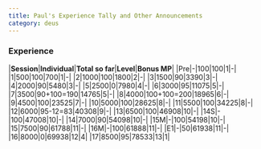 ```yaml
---
title: Paul's Experience Tally and Other Announcements
category: deus
---
```

### Experience

|__Session__|__Individual__|__Total so far__|__Level__|__Bonus MP__|
|Pre|-|100|100|1|-|
|1|500|100|700|1|-|
|2|1000|100|1800|2|-|
|3|1500|90|3390|3|-|
|4|2000|90|5480|3|-|
|5|2500|0|7980|4|-|
|6|3000|95|11075|5|-|
|7|3500|90+100=190|14765|5|-|
|8|4000|100+100=200|18965|6|-|
|9|4500|100|23525|7|-|
|10|5000|100|28625|8|-|
|11|5500|100|34225|8|-|
|12|6000|95-12=83|40308|9|-|
|13|6500|100|46908|10|-|
|14S|-|100|47008|10|-|
|14|7000|90|54098|10|-|
|15M|-|100|54198|10|-|
|15|7500|90|61788|11|-|
|16M|-|100|61888|11|-|
|E1|-|50|61938|11|-|
|16|8000|0|69938|12|4|
|17|8500|95|78533|13|1|
